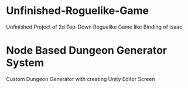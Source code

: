 # Unfinished-Roguelike-Game
Unfinished Project of 2d Top-Down Roguelike Game like Binding of Isaac

# Node Based Dungeon Generator System
Custom Dungeon Generator with creating Unity Editor Screen
